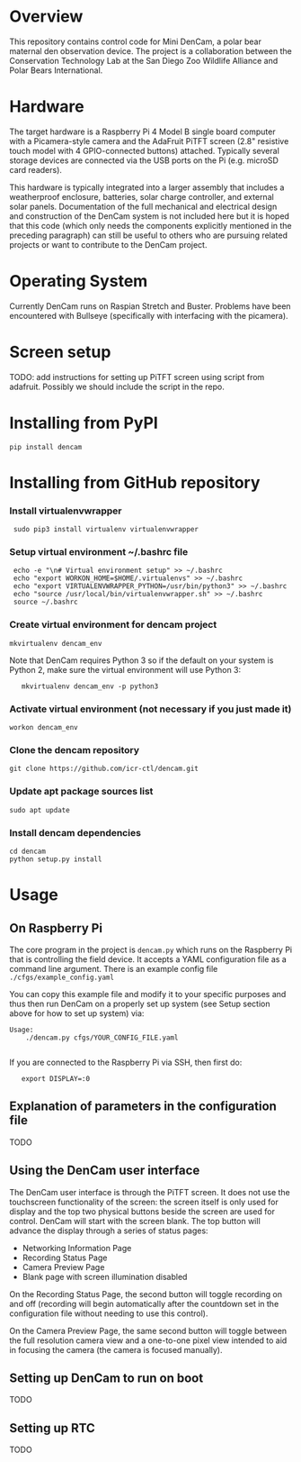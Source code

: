 # Overview

This repository contains control code for Mini DenCam, a polar bear
maternal den observation device.  The project is a collaboration
between the Conservation Technology Lab at the San Diego Zoo Wildlife
Alliance and Polar Bears International.

# Hardware

The target hardware is a Raspberry Pi 4 Model B single board computer
with a Picamera-style camera and the AdaFruit PiTFT screen (2.8"
resistive touch model with 4 GPIO-connected buttons)
attached. Typically several storage devices are connected via the USB
ports on the Pi (e.g. microSD card readers). 

This hardware is typically integrated into a larger assembly that
includes a weatherproof enclosure, batteries, solar charge controller,
and external solar panels.  Documentation of the full mechanical and
electrical design and construction of the DenCam system is not
included here but it is hoped that this code (which only needs the
components explicitly mentioned in the preceding paragraph) can still
be useful to others who are pursuing related projects or want to
contribute to the DenCam project.

# Operating System

Currently DenCam runs on Raspian Stretch and Buster.  Problems have
been encountered with Bullseye (specifically with interfacing with the
picamera).

# Screen setup

TODO: add instructions for setting up PiTFT screen using script from
adafruit.  Possibly we should include the script in the repo.

# Installing from PyPI

    pip install dencam

# Installing from GitHub repository

### Install virtualenvwrapper

     sudo pip3 install virtualenv virtualenvwrapper

### Setup virtual environment  ~/.bashrc file

     echo -e "\n# Virtual environment setup" >> ~/.bashrc
     echo "export WORKON_HOME=$HOME/.virtualenvs" >> ~/.bashrc
     echo "export VIRTUALENVWRAPPER_PYTHON=/usr/bin/python3" >> ~/.bashrc
     echo "source /usr/local/bin/virtualenvwrapper.sh" >> ~/.bashrc
     source ~/.bashrc

### Create virtual environment for dencam project

    mkvirtualenv dencam_env

Note that DenCam requires Python 3 so if the default on your system is
Python 2, make sure the virtual environment will use Python 3:

       mkvirtualenv dencam_env -p python3

### Activate virtual environment (not necessary if you just made it)

    workon dencam_env

### Clone the dencam repository

    git clone https://github.com/icr-ctl/dencam.git

### Update apt package sources list

    sudo apt update

### Install dencam dependencies

    cd dencam
    python setup.py install

# Usage

## On Raspberry Pi 

The core program in the project is `dencam.py` which runs on the
Raspberry Pi that is controlling the field device. It accepts a YAML
configuration file as a command line argument. There is an example
config file `./cfgs/example_config.yaml`

You can copy this example file and modify it to your specific purposes
and thus then run DenCam on a properly set up system (see Setup
section above for how to set up system) via:

```
Usage:
    ./dencam.py cfgs/YOUR_CONFIG_FILE.yaml
    
```

If you are connected to the Raspberry Pi via SSH, then first do:
```
   export DISPLAY=:0
```
## Explanation of parameters in the configuration file

TODO

## Using the DenCam user interface

The DenCam user interface is through the PiTFT screen.  It does not
use the touchscreen functionality of the screen: the screen itself is
only used for display and the top two physical buttons beside the
screen are used for control.  DenCam will start with the screen blank.
The top button will advance the display through a series of status
pages:

* Networking Information Page
* Recording Status Page
* Camera Preview Page
* Blank page with screen illumination disabled

On the Recording Status Page, the second button will toggle recording
on and off (recording will begin automatically after the countdown set
in the configuration file without needing to use this control).

On the Camera Preview Page, the same second button will toggle between
the full resolution camera view and a one-to-one pixel view intended
to aid in focusing the camera (the camera is focused manually).

## Setting up DenCam to run on boot

TODO

## Setting up RTC

TODO
